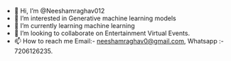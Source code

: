 - 👋 Hi, I’m @Neeshamraghav012
- 👀 I’m interested in Generative machine learning models
- 🌱 I’m currently learning machine learning
- 💞️ I’m looking to collaborate on Entertainment Virtual Events.
- 📫 How to reach me Email:- neeshamraghav0@gmail.com, Whatsapp :- 7206126235.

<!---
Neeshamraghav012/Neeshamraghav012 is a ✨ special ✨ repository because its `README.md` (this file) appears on your GitHub profile.
You can click the Preview link to take a look at your changes.
--->
